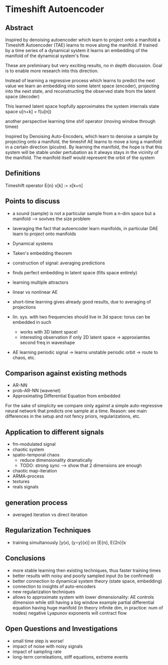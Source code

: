 # Timeshift Autoencoder

## Abstract

Inspired by denoising autoencoder which learn to project onto a manifold a Timeshift Autoencoder (TAE) learns
to move along the manifold. If trained by a time series of a dynamical system it learns an embedding of the
manifold of the dynamical system's flow.

These are preliminary but very exciting results, no in depth discussion. Goal is to enable more research into
this direction.


Instead of learning a regressive process which learns to predict the next value we learn an embedding into
some latent space (encoder), projecting into the next state, and reconstructing the observed state from the latent
space (decoder)

This learned latent space hopfully approximates the system internals state space u[n+k] = f(u[n])

another perspective learning time shif operator (moving window through timee)

Inspired by Denoising Auto-Encoders, which learn to denoise a sample by projecting onto a manifold, the
timeshif AE learns to move a long a manifold in a certain direction (picutre). By learning the manifold,
the hope is that this system will be stable under pertubation as it always stays in the vicinity of the
manifold. The manifold itself would represent the orbit of the system


## Definitions

Timeshift operator E{n} x[k] := x[k+n]


## Points to discuss

* a sound (sample) is not a particular sample from a n-dim space but a manifold --> sovlves the size problem

* laveraging the fact that autoencoder learn manifolds, in particular DAE learn to project onto manifolds
* Dynamical systems
* Taken's embedding theorem
* construction of signal: averaging predictions
* finds perfect embedding in latent space (fills space entirely)
* learning multiple attractors
* linear vs nonlinear AE
* short-time learning gives already good results, due to averaging of projections
* lin. sys. with two frequencies should live in 3d space: torus can be embedded in such
   * works with 3D latent space!
   * interesting observation if only 2D latent space -> approxiamtes second freq in waveshape

* AE learning periodic signal -> learns unstable periodic orbit -> route to chaos, etc.


## Comparison against existing methods

* AR-NN
* prob-AR-NN (wavenet)
* Approximating Differential Equation from embedded

For the sake of simplcity we compare oinly against a simple auto-regressive neural network that predicts
one sample at a time. Reason: see main differences in the setup and not fency priors, regularizations, etc.


## Application to different signals

* fm-modulated signal
* chaotic system
* spatio-temporal chaos
  * reduce dimensionality dramatically
  * TODO: strong sync --> show that 2 dimensions are enough
* chaotic map-iteration
* ARMA-process
* textures
* reals signals

## generation process

* averaged iteration vs direct iteration


## Regularization Techniques

* training simultanously [y(x), (y∘y)(x)] on [E{n}, E{2n}]x

## Conclusions

* more stable learning then existing techniques, thus faster training times
* better results with noisy and poorly sampled input (to be confirmed)
* better connection to dynamical system theory (state space, embedding)
* connection to insights of auto-encoders
* new regularization techniques
* allows to approximate system with lower dimensionality: AE controls dimension while still having a big window
  example partial differential equation having huge manifold (in theory infinite dim, in practice: num of nodes)
  negative Lyapunov exponents will contract flow



## Open Questions and Investigations

* small time step is worse!
* impact of noise with noisy signals
* impact of sampling rate
* long-term correleations, stiff equations, extreme events

